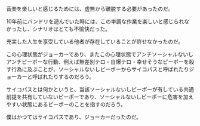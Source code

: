音楽を楽しいと感じるためには、虚無から離脱する必要があったのだ。<br>

10年前にバンドリを遊んでいた時には、この単調な作業を楽しいと感じられなかったし、シナリオはとても不愉快だった。<br>

充実した人生を享受している他者が存在していることが許せなかったのだ。<br>

この心理状態がジョーカーであり、またこの心理状態でアンチソーシャルないしアンチピーポーな行動、例えば無差別テロ・自爆テロ・幸せそうなピーポーを殺す行為に及ぶことが、ソーシャルないしピーポーからサイコパスと呼ばれたりジョーカーと呼ばれたりするのだろう。<br>

サイコパスとは何かというと、当該ソーシャルないしピーポーが有している共通前提を共有していないピーポーであり、ソーシャルないしピーポーに危害を加えやすい状態にあるピーポーのことを指すのだろう。<br>

僕はかつてはサイコパスであり、ジョーカーだったのだ。<br>